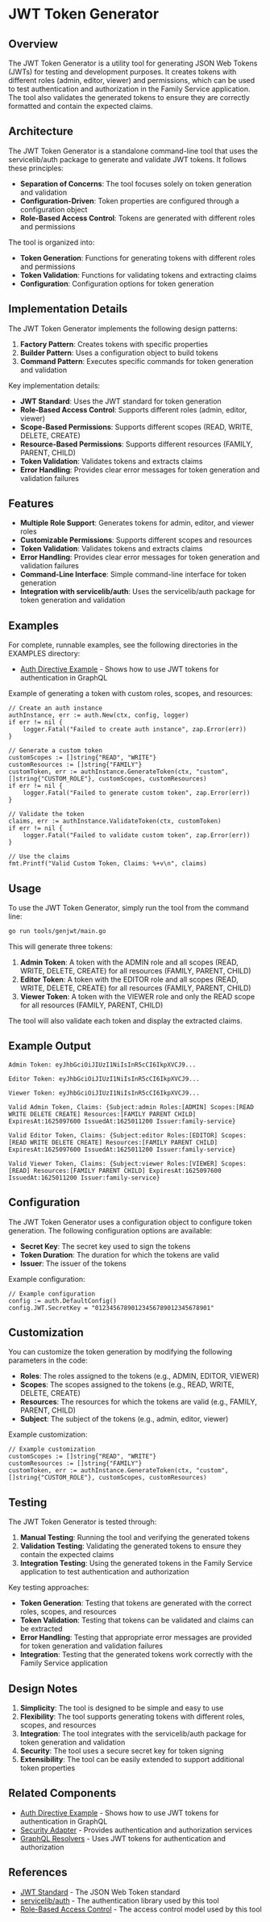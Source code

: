 # JWT Token Generator

## Overview

The JWT Token Generator is a utility tool for generating JSON Web Tokens (JWTs) for testing and development purposes. It creates tokens with different roles (admin, editor, viewer) and permissions, which can be used to test authentication and authorization in the Family Service application. The tool also validates the generated tokens to ensure they are correctly formatted and contain the expected claims.

## Architecture

The JWT Token Generator is a standalone command-line tool that uses the servicelib/auth package to generate and validate JWT tokens. It follows these principles:

- **Separation of Concerns**: The tool focuses solely on token generation and validation
- **Configuration-Driven**: Token properties are configured through a configuration object
- **Role-Based Access Control**: Tokens are generated with different roles and permissions

The tool is organized into:

- **Token Generation**: Functions for generating tokens with different roles and permissions
- **Token Validation**: Functions for validating tokens and extracting claims
- **Configuration**: Configuration options for token generation

## Implementation Details

The JWT Token Generator implements the following design patterns:

1. **Factory Pattern**: Creates tokens with specific properties
2. **Builder Pattern**: Uses a configuration object to build tokens
3. **Command Pattern**: Executes specific commands for token generation and validation

Key implementation details:

- **JWT Standard**: Uses the JWT standard for token generation
- **Role-Based Access Control**: Supports different roles (admin, editor, viewer)
- **Scope-Based Permissions**: Supports different scopes (READ, WRITE, DELETE, CREATE)
- **Resource-Based Permissions**: Supports different resources (FAMILY, PARENT, CHILD)
- **Token Validation**: Validates tokens and extracts claims
- **Error Handling**: Provides clear error messages for token generation and validation failures

## Features

- **Multiple Role Support**: Generates tokens for admin, editor, and viewer roles
- **Customizable Permissions**: Supports different scopes and resources
- **Token Validation**: Validates tokens and extracts claims
- **Error Handling**: Provides clear error messages for token generation and validation failures
- **Command-Line Interface**: Simple command-line interface for token generation
- **Integration with servicelib/auth**: Uses the servicelib/auth package for token generation and validation

## Examples

For complete, runnable examples, see the following directories in the EXAMPLES directory:

- [Auth Directive Example](../../EXAMPLES/auth_directive/README.md) - Shows how to use JWT tokens for authentication in GraphQL

Example of generating a token with custom roles, scopes, and resources:

```
// Create an auth instance
authInstance, err := auth.New(ctx, config, logger)
if err != nil {
    logger.Fatal("Failed to create auth instance", zap.Error(err))
}

// Generate a custom token
customScopes := []string{"READ", "WRITE"}
customResources := []string{"FAMILY"}
customToken, err := authInstance.GenerateToken(ctx, "custom", []string{"CUSTOM_ROLE"}, customScopes, customResources)
if err != nil {
    logger.Fatal("Failed to generate custom token", zap.Error(err))
}

// Validate the token
claims, err := authInstance.ValidateToken(ctx, customToken)
if err != nil {
    logger.Fatal("Failed to validate custom token", zap.Error(err))
}

// Use the claims
fmt.Printf("Valid Custom Token, Claims: %+v\n", claims)
```

## Usage

To use the JWT Token Generator, simply run the tool from the command line:

```bash
go run tools/genjwt/main.go
```

This will generate three tokens:

1. **Admin Token**: A token with the ADMIN role and all scopes (READ, WRITE, DELETE, CREATE) for all resources (FAMILY, PARENT, CHILD)
2. **Editor Token**: A token with the EDITOR role and all scopes (READ, WRITE, DELETE, CREATE) for all resources (FAMILY, PARENT, CHILD)
3. **Viewer Token**: A token with the VIEWER role and only the READ scope for all resources (FAMILY, PARENT, CHILD)

The tool will also validate each token and display the extracted claims.

## Example Output

```
Admin Token: eyJhbGciOiJIUzI1NiIsInR5cCI6IkpXVCJ9...

Editor Token: eyJhbGciOiJIUzI1NiIsInR5cCI6IkpXVCJ9...

Viewer Token: eyJhbGciOiJIUzI1NiIsInR5cCI6IkpXVCJ9...

Valid Admin Token, Claims: {Subject:admin Roles:[ADMIN] Scopes:[READ WRITE DELETE CREATE] Resources:[FAMILY PARENT CHILD] ExpiresAt:1625097600 IssuedAt:1625011200 Issuer:family-service}

Valid Editor Token, Claims: {Subject:editor Roles:[EDITOR] Scopes:[READ WRITE DELETE CREATE] Resources:[FAMILY PARENT CHILD] ExpiresAt:1625097600 IssuedAt:1625011200 Issuer:family-service}

Valid Viewer Token, Claims: {Subject:viewer Roles:[VIEWER] Scopes:[READ] Resources:[FAMILY PARENT CHILD] ExpiresAt:1625097600 IssuedAt:1625011200 Issuer:family-service}
```

## Configuration

The JWT Token Generator uses a configuration object to configure token generation. The following configuration options are available:

- **Secret Key**: The secret key used to sign the tokens
- **Token Duration**: The duration for which the tokens are valid
- **Issuer**: The issuer of the tokens

Example configuration:

```
// Example configuration
config := auth.DefaultConfig()
config.JWT.SecretKey = "01234567890123456789012345678901"
```

## Customization

You can customize the token generation by modifying the following parameters in the code:

- **Roles**: The roles assigned to the tokens (e.g., ADMIN, EDITOR, VIEWER)
- **Scopes**: The scopes assigned to the tokens (e.g., READ, WRITE, DELETE, CREATE)
- **Resources**: The resources for which the tokens are valid (e.g., FAMILY, PARENT, CHILD)
- **Subject**: The subject of the tokens (e.g., admin, editor, viewer)

Example customization:

```
// Example customization
customScopes := []string{"READ", "WRITE"}
customResources := []string{"FAMILY"}
customToken, err := authInstance.GenerateToken(ctx, "custom", []string{"CUSTOM_ROLE"}, customScopes, customResources)
```

## Testing

The JWT Token Generator is tested through:

1. **Manual Testing**: Running the tool and verifying the generated tokens
2. **Validation Testing**: Validating the generated tokens to ensure they contain the expected claims
3. **Integration Testing**: Using the generated tokens in the Family Service application to test authentication and authorization

Key testing approaches:

- **Token Generation**: Testing that tokens are generated with the correct roles, scopes, and resources
- **Token Validation**: Testing that tokens can be validated and claims can be extracted
- **Error Handling**: Testing that appropriate error messages are provided for token generation and validation failures
- **Integration**: Testing that the generated tokens work correctly with the Family Service application

## Design Notes

1. **Simplicity**: The tool is designed to be simple and easy to use
2. **Flexibility**: The tool supports generating tokens with different roles, scopes, and resources
3. **Integration**: The tool integrates with the servicelib/auth package for token generation and validation
4. **Security**: The tool uses a secure secret key for token signing
5. **Extensibility**: The tool can be easily extended to support additional token properties

## Related Components

- [Auth Directive Example](../../EXAMPLES/auth_directive/README.md) - Shows how to use JWT tokens for authentication in GraphQL
- [Security Adapter](../../infrastructure/adapters/security/README.md) - Provides authentication and authorization services
- [GraphQL Resolvers](../../interface/adapters/graphql/resolver/README.md) - Uses JWT tokens for authentication and authorization

## References

- [JWT Standard](https://jwt.io/) - The JSON Web Token standard
- [servicelib/auth](https://github.com/abitofhelp/servicelib/auth) - The authentication library used by this tool
- [Role-Based Access Control](https://en.wikipedia.org/wiki/Role-based_access_control) - The access control model used by this tool
